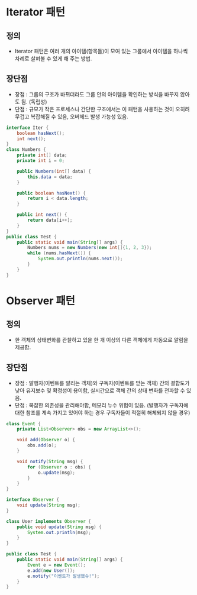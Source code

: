 # Iterator 패턴

## 정의

- Iterator 패턴은 여러 개의 아이템(항목들)이 모여 있는 그룹에서 아이템을 하나씩 차례로 살펴볼 수 있게 해 주는 방법.

## 장단점

- 장점 : 그룹의 구조가 바뀌더라도 그룹 안의 아이템을 확인하는 방식을 바꾸지 않아도 됨. (독립성)
- 단점 : 규모가 작은 프로세스나 간단한 구조에서는 이 패턴을 사용하는 것이 오히려 무겁고 복잡해질 수 있음, 오버헤드 발생 가능성 있음.

```java
interface Iter {
    boolean hasNext();
    int next();
}
class Numbers {
    private int[] data;
    private int i = 0;

    public Numbers(int[] data) {
        this.data = data;
    }

    public boolean hasNext() {
        return i < data.length;
    }

    public int next() {
        return data[i++];
    }
}
public class Test {
    public static void main(String[] args) {
        Numbers nums = new Numbers(new int[]{1, 2, 3});
        while (nums.hasNext()) {
            System.out.println(nums.next());
        }
    }
}
```

# Observer 패턴

## 정의

- 한 객체의 상태변화를 관찰하고 있을 한 개 이상의 다른 객체에게 자동으로 알림을 제공함.

## 장단점

- 장점 : 발행자(이벤트를 알리는 객체)와 구독자(이벤트를 받는 객체) 간의 결합도가 낮아 유지보수 및 확정성이 용이함, 실시간으로 객체 간의 상태 변화를 전파할 수 있음.
- 단점 : 복잡한 의존성을 관리해야함, 메모리 누수 위험이 있음. (발행자가 구독자에 대한 참조를 계속 가지고 있어야 하는 경우 구독자들이 적절히 해체되지 않을 경우)

```java
class Event {
    private List<Observer> obs = new ArrayList<>();

    void add(Observer o) {
        obs.add(o);
    }

    void notify(String msg) {
        for (Observer o : obs) {
            o.update(msg);
        }
    }
}

interface Observer {
    void update(String msg);
}

class User implements Observer {
    public void update(String msg) {
        System.out.println(msg);
    }
}

public class Test {
    public static void main(String[] args) {
        Event e = new Event();
        e.add(new User());
        e.notify("이벤트가 발생했슈!");
    }
}

```